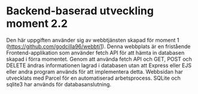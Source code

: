 # Backend-baserad utveckling moment 2.2
Den här uppgiften använder sig av webbtjänsten skapad för moment 1 (https://github.com/godcilla96/webbtj1). Denna webbplats är en fristående Frontend-applikation som använder
fetch API för att hämta in databasen skapad i förra momentet. Genom att använda fetch API
och GET, POST och DELETE ändras informationen lagrad i databasen utan att Express eller EJS eller andra program används för att implementera detta. Webbsidan har utvecklats med Parcel för en automatiserad arbetsprocess. SQLite och sqlite3 har används för databasanslutning.